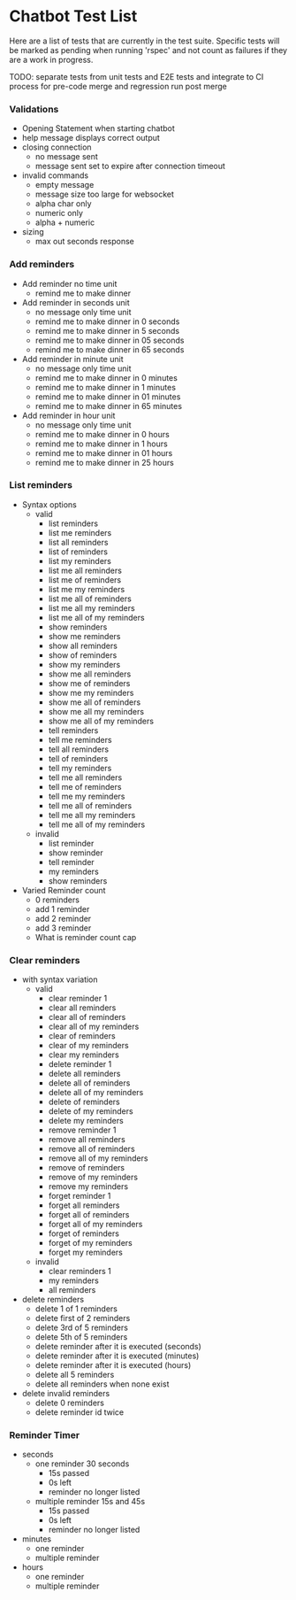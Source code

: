 # Chatbot Test List

Here are a list of tests that are currently in the test suite.  Specific tests will be marked as pending when running 'rspec' and not count as failures if they are a work in progress.

TODO: separate tests from unit tests and E2E tests and integrate to CI process for pre-code merge and regression run post merge

### Validations
- Opening Statement when starting chatbot
- help message displays correct output
- closing connection
  - no message sent
  - message sent set to expire after connection timeout
- invalid commands
  - empty message
  - message size too large for websocket
  - alpha char only
  - numeric only
  - alpha + numeric
- sizing
  - max out seconds response

### Add reminders
- Add reminder no time unit
  - remind me to make dinner
- Add reminder in seconds unit
  - no message only time unit
  - remind me to make dinner in 0 seconds
  - remind me to make dinner in 5 seconds
  - remind me to make dinner in 05 seconds
  - remind me to make dinner in 65 seconds
- Add reminder in minute unit
  - no message only time unit
  - remind me to make dinner in 0 minutes
  - remind me to make dinner in 1 minutes
  - remind me to make dinner in 01 minutes
  - remind me to make dinner in 65 minutes
- Add reminder in hour unit
  - no message only time unit
  - remind me to make dinner in 0 hours
  - remind me to make dinner in 1 hours
  - remind me to make dinner in 01 hours
  - remind me to make dinner in 25 hours  


### List reminders
  - Syntax options
    - valid
      - list reminders
      - list me reminders
      - list all reminders
      - list of reminders
      - list my reminders
      - list me all reminders
      - list me of reminders
      - list me my reminders
      - list me all of reminders
      - list me all my reminders
      - list me all of my reminders
      - show reminders
      - show me reminders
      - show all reminders
      - show of reminders
      - show my reminders
      - show me all reminders
      - show me of reminders
      - show me my reminders
      - show me all of reminders
      - show me all my reminders
      - show me all of my reminders
      - tell reminders
      - tell me reminders
      - tell all reminders
      - tell of reminders
      - tell my reminders
      - tell me all reminders
      - tell me of reminders
      - tell me my reminders
      - tell me all of reminders
      - tell me all my reminders
      - tell me all of my reminders
    - invalid
      - list reminder
      - show reminder
      - tell reminder
      - my reminders
      - show reminders
  - Varied Reminder count
    - 0 reminders
    - add 1 reminder
    - add 2 reminder
    - add 3 reminder
    - What is reminder count cap

### Clear reminders
  - with syntax variation
    - valid
      - clear reminder 1
      - clear all reminders
      - clear all of reminders
      - clear all of my reminders
      - clear of reminders
      - clear of my reminders
      - clear my reminders
      - delete reminder 1
      - delete all reminders
      - delete all of reminders
      - delete all of my reminders
      - delete of reminders
      - delete of my reminders
      - delete my reminders
      - remove reminder 1
      - remove all reminders
      - remove all of reminders
      - remove all of my reminders
      - remove of reminders
      - remove of my reminders
      - remove my reminders
      - forget reminder 1
      - forget all reminders
      - forget all of reminders
      - forget all of my reminders
      - forget of reminders
      - forget of my reminders
      - forget my reminders
    - invalid
      - clear reminders 1
      - my reminders
      - all reminders
  - delete reminders
    - delete 1 of 1 reminders
    - delete first of 2 reminders
    - delete 3rd of 5 reminders
    - delete 5th of 5 reminders
    - delete reminder after it is executed (seconds)
    - delete reminder after it is executed (minutes)
    - delete reminder after it is executed (hours)
    - delete all 5 reminders
    - delete all reminders when none exist
  - delete invalid reminders
    - delete 0 reminders
    - delete reminder id twice

### Reminder Timer
  - seconds
    - one reminder 30 seconds
      - 15s passed
      - 0s left
      - reminder no longer listed
    - multiple reminder 15s and 45s
      - 15s passed
      - 0s left
      - reminder no longer listed
  - minutes
    - one reminder
    - multiple reminder
  - hours
    - one reminder
    - multiple reminder
